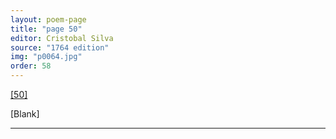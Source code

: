 ```yaml
---
layout: poem-page
title: "page 50"
editor: Cristobal Silva
source: "1764 edition"
img: "p0064.jpg"
order: 58
---
```



[[50]]({{site.baseurl}}/images/{{page.img}})

[Blank]

---
